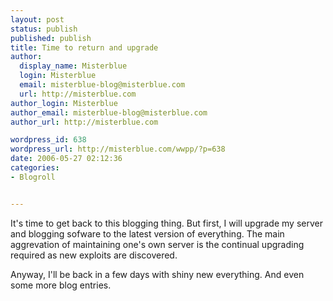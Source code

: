 ```yaml
---
layout: post
status: publish
published: publish
title: Time to return and upgrade
author:
  display_name: Misterblue
  login: Misterblue
  email: misterblue-blog@misterblue.com
  url: http://misterblue.com
author_login: Misterblue
author_email: misterblue-blog@misterblue.com
author_url: http://misterblue.com

wordpress_id: 638
wordpress_url: http://misterblue.com/wwpp/?p=638
date: 2006-05-27 02:12:36
categories:
- Blogroll


---
```

<p>
It's time to get back to this blogging thing.
But first, I will upgrade my server and blogging sofware to the latest version of everything.
The main aggrevation of maintaining one's own server is the continual upgrading required as new exploits are discovered.
</p>
<p>
Anyway, I'll be back in a few days with shiny new everything.
And even some more blog entries.
</p>
